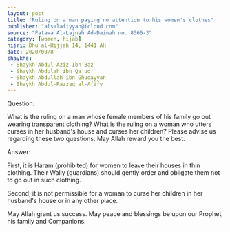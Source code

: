 ```yaml
---
layout: post
title: "Ruling on a man paying no attention to his women's clothes"
publisher: "alsalafiyyah@icloud.com"
source: "Fatawa Al-Lajnah Ad-Daimah no. 8366-3"
category: [women, hijab]
hijri: Dhu al-Hijjah 14, 1441 AH
date: 2020/08/8
shaykhs: 
 - Shaykh Abdul-Aziz Ibn Baz
 - Shaykh Abdulah ibn Qa'ud
 - Shaykh Abdullah ibn Ghudayyan
 - Shaykh Abdul-Razzaq al-Afify
---
```


Question: 

What is the ruling on a man whose female members of his family go out wearing transparent clothing? What is the ruling on a woman who utters curses in her husband's house and curses her children? Please advise us regarding these two questions. May Allah reward you the best.

Answer: 

First, it is Haram (prohibited) for women to leave their houses in thin clothing. Their Waliy (guardians) should gently order and obligate them not to go out in such clothing. 

Second, it is not permissible for a woman to curse her children in her husband's house or in any other place. 

May Allah grant us success. May peace and blessings be upon our Prophet, his family and Companions.
